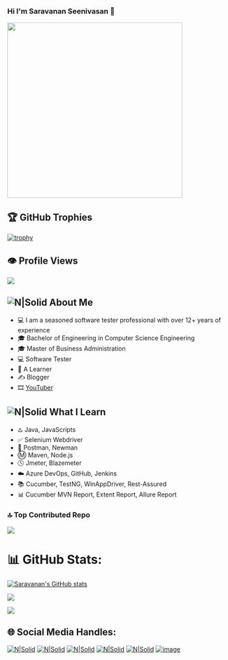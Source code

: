 ### Hi I'm Saravanan Seenivasan 👋 

<img src="https://www.animatedimages.org/data/media/562/animated-line-image-0429.gif" width="400px">

## 🏆 GitHub Trophies
[![trophy](https://github-profile-trophy.vercel.app/?username=sseenivasan89)](https://github.com/ryo-ma/github-profile-trophy)

## 👁️ Profile Views
![](https://komarev.com/ghpvc/?username=sseenivasan89&color=brightgreen)

## ![N|Solid](https://img.icons8.com/metro/2x/administrator-male.png) About Me 
 - :computer: I am a seasoned software tester professional with over 12+ years of experience
 - :mortar_board: Bachelor of Engineering in Computer Science Engineering
 - :mortar_board: Master of Business Administration
 - 💻 Software Tester
 - :book: A Learner 
 - ✍️ Blogger
 - 🎞️ [YouTuber](https://youtube.com/c/SaravananSeenivasan)
  
## ![N|Solid](https://img.icons8.com/metro/2x/reading.png) What I Learn
 - :hotsprings: Java, JavaScripts
 - :white_check_mark: Selenium Webdriver
 - :rocket: Postman, Newman
 - :m: Maven, Node.js
 - :clock4: Jmeter, Blazemeter
 - :cloud: Azure DevOps, GitHub, Jenkins
 - :books: Cucumber, TestNG, WinAppDriver, Rest-Assured
 - :bar_chart: Cucumber MVN Report, Extent Report, Allure Report

### 🔝 Top Contributed Repo
![](https://github-contributor-stats.vercel.app/api?username=sseenivasan89&limit=5&theme=radical&combine_all_yearly_contributions=true)

# 📊 GitHub Stats:

[![Saravanan's GitHub stats](https://github-readme-stats.vercel.app/api?username=sseenivasan89&show_icons=true&&theme=radical)](https://github.com/sseenivasan89/github-readme-stats)

![](https://github-readme-streak-stats.herokuapp.com/?user=sseenivasan89&theme=highcontrast&hide_border=false)<br/>

![](https://github-readme-stats.vercel.app/api/top-langs/?username=sseenivasan89&theme=highcontrast&hide_border=false&include_all_commits=true&count_private=false&layout=compact)

## 🌐 Social Media Handles:
[![N|Solid](https://img.icons8.com/fluent/72/linkedin.png)](https://www.linkedin.com/in/sseenivasan89)  [![N|Solid](https://img.icons8.com/color/72/youtube--v2.png)](https://youtube.com/c/SaravananSeenivasan)  [![N|Solid](https://img.icons8.com/dusk/72/postman-api.png)](https://community.postman.com/u/sseenivasan89)  [![N|Solid](https://img.icons8.com/color/72/stackoverflow.png)](https://stackoverflow.com/users/10013382/saravanan-seenivasan)  [![N|Solid](https://img.icons8.com/color/72/blogger.png)](https://saravanan-seenivasan.blogspot.com/) [![image](https://github.com/sseenivasan89/sseenivasan89/assets/44080743/53cbfaeb-0d61-4352-b3c9-adbfb3913b26)
](https://www.mentoring-club.com/the-mentors/saravanan-seenivasan) 
